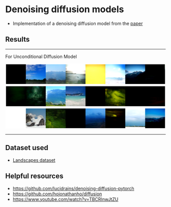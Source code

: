 # Denoising diffusion models

- Implementation of a denoising diffusion model from the [paper](paper/2006.11239.pdf)

## Results

---
For Unconditional Diffusion Model

![](samples/ddpm_unconditional_0.png)
![](samples/ddpm_unconditional_1.png)
![](samples/ddpm_unconditional_2.png)

---
## Dataset used
- [Landscapes dataset](https://www.kaggle.com/datasets/arnaud58/landscape-pictures)

## Helpful resources

- https://github.com/lucidrains/denoising-diffusion-pytorch
- https://github.com/hojonathanho/diffusion
- https://www.youtube.com/watch?v=TBCRlnwJtZU
